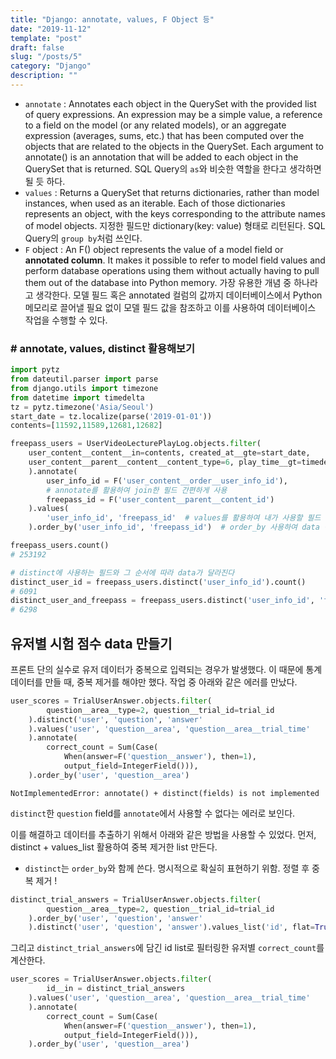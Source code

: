 ```yaml
---
title: "Django: annotate, values, F Object 등"
date: "2019-11-12"
template: "post"
draft: false
slug: "/posts/5"
category: "Django"
description: ""
---
```


- `annotate` : Annotates each object in the QuerySet with the provided list of query expressions. An expression may be a simple value, a reference to a field on the model (or any related models), or an aggregate expression (averages, sums, etc.) that has been computed over the objects that are related to the objects in the QuerySet.
Each argument to annotate() is an annotation that will be added to each object in the QuerySet that is returned.
SQL Query의 `as`와 비슷한 역할을 한다고 생각하면 될 듯 하다.
- `values` : Returns a QuerySet that returns dictionaries, rather than model instances, when used as an iterable.
Each of those dictionaries represents an object, with the keys corresponding to the attribute names of model objects.
지정한 필드만 dictionary(key: value) 형태로 리턴된다. SQL Query의 `group by`처럼 쓰인다.
- `F` object : An F() object represents the value of a model field or __annotated column__. It makes it possible to refer to model field values and perform database operations using them without actually having to pull them out of the database into Python memory.
가장 유용한 개념 중 하나라고 생각한다. 모델 필드 혹은 annotated 컬럼의 값까지 데이터베이스에서 Python 메모리로 끌어낼 필요 없이 모델 필드 값을 참조하고 이를 사용하여 데이터베이스 작업을 수행할 수 있다.

### # annotate, values, distinct 활용해보기

```python
import pytz
from dateutil.parser import parse
from django.utils import timezone
from datetime import timedelta
tz = pytz.timezone('Asia/Seoul')
start_date = tz.localize(parse('2019-01-01'))
contents=[11592,11589,12681,12682]

freepass_users = UserVideoLecturePlayLog.objects.filter(
    user_content__content__in=contents, created_at__gte=start_date,
    user_content__parent__content__content_type=6, play_time__gt=timedelta(seconds=0)
    ).annotate(
        user_info_id = F('user_content__order__user_info_id'),
        # annotate를 활용하여 join한 필드 간편하게 사용
        freepass_id = F('user_content__parent__content_id')
    ).values(
        'user_info_id', 'freepass_id'  # values를 활용하여 내가 사용할 필드 data만 가져오기
    ).order_by('user_info_id', 'freepass_id')  # order_by 사용하여 data 정렬

freepass_users.count()
# 253192

# distinct에 사용하는 필드와 그 순서에 따라 data가 달라진다
distinct_user_id = freepass_users.distinct('user_info_id').count()
# 6091
distinct_user_and_freepass = freepass_users.distinct('user_info_id', 'freepass_id').count()
# 6298

```

## 유저별 시험 점수 data 만들기

프론트 단의 실수로 유저 데이터가 중복으로 입력되는 경우가 발생했다.
이 때문에 통계 데이터를 만들 때, 중복 제거를 해야만 했다.
작업 중 아래와 같은 에러를 만났다.

```python
user_scores = TrialUserAnswer.objects.filter(
        question__area__type=2, question__trial_id=trial_id
    ).distinct('user', 'question', 'answer'
    ).values('user', 'question__area', 'question__area__trial_time'
    ).annotate(
        correct_count = Sum(Case(
            When(answer=F('question__answer'), then=1),
            output_field=IntegerField())),
    ).order_by('user', 'question__area')
```

`NotImplementedError: annotate() + distinct(fields) is not implemented`

`distinct`한 `question` field를 `annotate`에서 사용할 수 없다는 에러로 보인다.

이를 해결하고 데이터를 추출하기 위해서 아래와 같은 방법을 사용할 수 있었다.
먼저, distinct + values_list 활용하여 중복 제거한 list 만든다.

- `distinct`는 `order_by`와 함께 쓴다. 명시적으로 확실히 표현하기 위함. 정렬 후 중복 제거 !

```python
distinct_trial_answers = TrialUserAnswer.objects.filter(
        question__area__type=2, question__trial_id=trial_id
    ).order_by('user', 'question', 'answer'
    ).distinct('user', 'question', 'answer').values_list('id', flat=True)
```

그리고 `distinct_trial_answers`에 담긴 id list로 필터링한 유저별 `correct_count`를 계산한다.

```python
user_scores = TrialUserAnswer.objects.filter(
        id__in = distinct_trial_answers
    ).values('user', 'question__area', 'question__area__trial_time'
    ).annotate(
        correct_count = Sum(Case(
            When(answer=F('question__answer'), then=1),
            output_field=IntegerField())),
    ).order_by('user', 'question__area')
```
